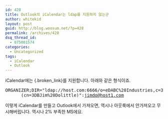 ```yaml
---
id: 428
title: Outlook의 iCalendar는 ldap를 지원하지 않는군
author: whitekid
layout: post
guid: http://blog.woosum.net/?p=428
permalink: /archives/428
dsq_thread_id:
  - 875001574
categories:
  - Uncategorized
tags:
  - iCalendar
  - Outlook
---
```

iCalendar에는 <Directory Entry Reference>{.broken_link}를 지원합니다. 아래와 같은 형식이죠.

<pre>ORGANIZER;DIR="ldap://host.com:6666/o=eDABC%20Industries,c=3DUS??
      (cn=3DBJim%20Dolittle)":<a href="mailto:jimdo@host1.com">jimdo@host1.com</a></pre>

이렇게 iCalendar를 만들고 Outlook에서 가져오면, 역시나 아웃룩에서 안가져오고 무시해버립니다. 역시나 2% 부족한 MS에요.